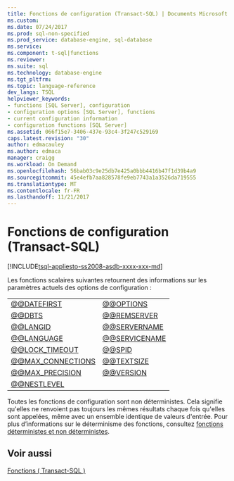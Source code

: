 ```yaml
---
title: Fonctions de configuration (Transact-SQL) | Documents Microsoft
ms.custom: 
ms.date: 07/24/2017
ms.prod: sql-non-specified
ms.prod_service: database-engine, sql-database
ms.service: 
ms.component: t-sql|functions
ms.reviewer: 
ms.suite: sql
ms.technology: database-engine
ms.tgt_pltfrm: 
ms.topic: language-reference
dev_langs: TSQL
helpviewer_keywords:
- functions [SQL Server], configuration
- configuration options [SQL Server], functions
- current configuration information
- configuration functions [SQL Server]
ms.assetid: 066f15e7-3406-437e-93c4-3f247c529169
caps.latest.revision: "30"
author: edmacauley
ms.author: edmaca
manager: craigg
ms.workload: On Demand
ms.openlocfilehash: 56bab03c9e25db7e425a0bbb4416b47f1d39b4a9
ms.sourcegitcommit: 45e4efb7aa828578fe9eb7743a1a3526da719555
ms.translationtype: MT
ms.contentlocale: fr-FR
ms.lasthandoff: 11/21/2017
---
```

# <a name="configuration-functions-transact-sql"></a>Fonctions de configuration (Transact-SQL)
[!INCLUDE[tsql-appliesto-ss2008-asdb-xxxx-xxx-md](../../includes/tsql-appliesto-ss2008-asdb-xxxx-xxx-md.md)]

Les fonctions scalaires suivantes retournent des informations sur les paramètres actuels des options de configuration :
  
|||  
|-|-|  
|[@@DATEFIRST](../../t-sql/functions/datefirst-transact-sql.md)|[@@OPTIONS](../../t-sql/functions/options-transact-sql.md)|  
|[@@DBTS](../../t-sql/functions/dbts-transact-sql.md)|[@@REMSERVER](../../t-sql/functions/remserver-transact-sql.md)|  
|[@@LANGID](../../t-sql/functions/langid-transact-sql.md)|[@@SERVERNAME](../../t-sql/functions/servername-transact-sql.md)|  
|[@@LANGUAGE](../../t-sql/functions/language-transact-sql.md)|[@@SERVICENAME](../../t-sql/functions/servicename-transact-sql.md)|  
|[@@LOCK_TIMEOUT](../../t-sql/functions/lock-timeout-transact-sql.md)|[@@SPID](../../t-sql/functions/spid-transact-sql.md)|  
|[@@MAX_CONNECTIONS](../../t-sql/functions/max-connections-transact-sql.md)|[@@TEXTSIZE](../../t-sql/functions/textsize-transact-sql.md)|  
|[@@MAX_PRECISION](../../t-sql/functions/max-precision-transact-sql.md)|[@@VERSION](../../t-sql/functions/version-transact-sql-configuration-functions.md)|  
|[@@NESTLEVEL](../../t-sql/functions/nestlevel-transact-sql.md)||  
  
Toutes les fonctions de configuration sont non déterministes. Cela signifie qu'elles ne renvoient pas toujours les mêmes résultats chaque fois qu'elles sont appelées, même avec un ensemble identique de valeurs d'entrée. Pour plus d’informations sur le déterminisme des fonctions, consultez [fonctions déterministes et non déterministes](../../relational-databases/user-defined-functions/deterministic-and-nondeterministic-functions.md).
  
## <a name="see-also"></a>Voir aussi
[Fonctions &#40; Transact-SQL &#41;](../../t-sql/functions/functions.md)
  
  
